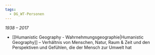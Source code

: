 ```yaml
---
tags:
  - DG_WT-Personen
---
```


*1938 – 2017*

- [[Humanistic Geography - Wahrnehmungsgeographie|Humanistic Geography]] – Verhältnis von Menschen, Natur, Raum & Zeit und den Perspektiven und Gefühlen, die der Mensch zur Umwelt hat